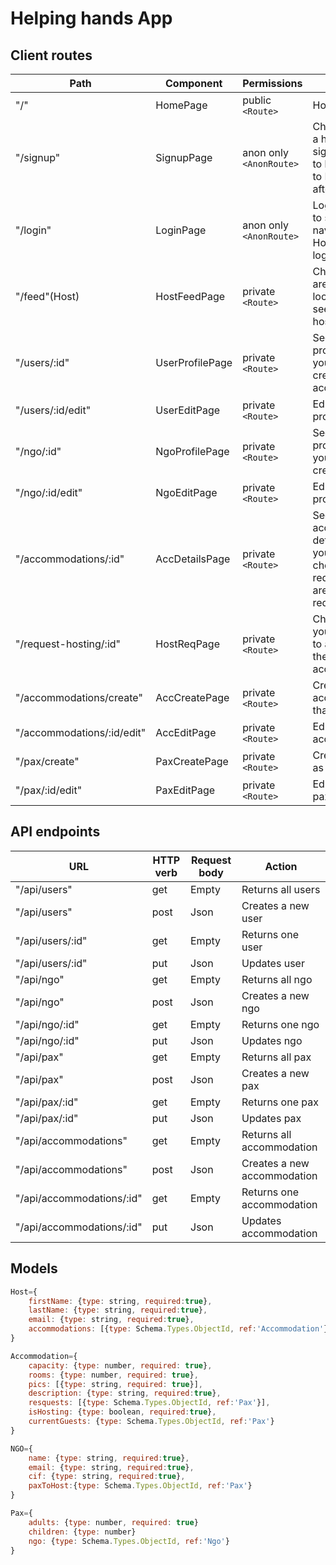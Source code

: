 # Helping hands App

## Client routes
| Path                        | Component         | Permissions             | Behavior                                                                                                             |
|-----------------------------|-------------------|-------------------------|----------------------------------------------------------------------------------------------------------------------|
|"/"                          |HomePage           | public `<Route>`        | Home Page                                                                                                            |
|"/signup"                    |SignupPage         | anon only `<AnonRoute>` | Choose if you are a host or a NGO, sign up form, link to login, navigate to Homepage after signup                    |
|"/login"                     |LoginPage          | anon only `<AnonRoute>` | Login form, link to signup, navigate to Homepage after login                                                         |
|"/feed"(Host)                |HostFeedPage       | private `<Route>`       | Check NGOs that are currently looking for hosts, see if you got any hosting request                                  |
|"/users/:id"                 |UserProfilePage    | private `<Route>`       | See a user's profile. If it's yours, edit it or create a new accommodation                                           |
|"/users/:id/edit"            |UserEditPage       | private `<Route>`       | Edit your host profile.                                                                                              |
|"/ngo/:id"                   |NgoProfilePage     | private `<Route>`       | See an NGO profile. If it's yours, edit it or create a new pax                                                       |
|"/ngo/:id/edit"              |NgoEditPage        | private `<Route>`       | Edit your NGO profile.                                                                                               |
|"/accommodations/:id"        |AccDetailsPage     | private `<Route>`       | See an accommodation's details. If it's yours, edit it and check hosting requests. If you are an NGO, request hosting|
|"/request-hosting/:id"       |HostReqPage        | private `<Route>`       | Choose between your current pax to assign them to the chosen accommodation                                           |
|"/accommodations/create"     |AccCreatePage      | private `<Route>`       | Create a new accommodation that you can host                                                                         |
|"/accommodations/:id/edit"   |AccEditPage        | private `<Route>`       | Edit one of your accommodations                                                                                      |
|"/pax/create"                |PaxCreatePage      | private `<Route>`       | Create a new pax as an NGO                                                                                           |
|"/pax/:id/edit"              |PaxEditPage        | private `<Route>`       | Edit one of your pax                                                                                                 |




## API endpoints

| URL                      | HTTP verb | Request body| Action                     |
|--------------------------|-----------|-------------|----------------------------|
|"/api/users"              |get        |Empty        |Returns all users           |
|"/api/users"              |post       |Json         |Creates a new user          |
|"/api/users/:id"          |get        |Empty        |Returns one user            |
|"/api/users/:id"          |put        |Json         |Updates user                |
|"/api/ngo"                |get        |Empty        |Returns all ngo             |
|"/api/ngo"                |post       |Json         |Creates a new ngo           |
|"/api/ngo/:id"            |get        |Empty        |Returns one ngo             |
|"/api/ngo/:id"            |put        |Json         |Updates ngo                 |
|"/api/pax"                |get        |Empty        |Returns all pax             |
|"/api/pax"                |post       |Json         |Creates a new pax           |
|"/api/pax/:id"            |get        |Empty        |Returns one pax             |
|"/api/pax/:id"            |put        |Json         |Updates pax                 |
|"/api/accommodations"     |get        |Empty        |Returns all accommodation   |
|"/api/accommodations"     |post       |Json         |Creates a new accommodation |
|"/api/accommodations/:id" |get        |Empty        |Returns one accommodation   |
|"/api/accommodations/:id" |put        |Json         |Updates accommodation       |


## Models
```javascript
Host={
    firstName: {type: string, required:true},
    lastName: {type: string, required:true},
    email: {type: string, required:true},
    accommodations: [{type: Schema.Types.ObjectId, ref:'Accommodation'}]
}
```

```javascript
Accommodation={
    capacity: {type: number, required: true},
    rooms: {type: number, required: true},
    pics: [{type: string, required: true}],
    description: {type: string, required:true},
    resquests: [{type: Schema.Types.ObjectId, ref:'Pax'}],
    isHosting: {type: boolean, required:true},
    currentGuests: {type: Schema.Types.ObjectId, ref:'Pax'}
}
```

```javascript
NGO={
    name: {type: string, required:true},
    email: {type: string, required:true},
    cif: {type: string, required:true},
    paxToHost:{type: Schema.Types.ObjectId, ref:'Pax'}
}
```

```javascript
Pax={
    adults: {type: number, required: true}
    children: {type: number}
    ngo: {type: Schema.Types.ObjectId, ref:'Ngo'}
}
```
